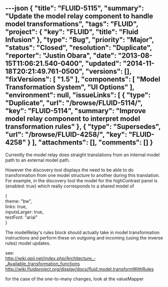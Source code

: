 ---json
{
  "title": "FLUID-5115",
  "summary": "Update the model relay component to handle model transformations",
  "tags": "FLUID",
  "project": {
    "key": "FLUID",
    "title": "Fluid Infusion"
  },
  "type": "Bug",
  "priority": "Major",
  "status": "Closed",
  "resolution": "Duplicate",
  "reporter": "Justin Obara",
  "date": "2013-08-15T11:06:21.540-0400",
  "updated": "2014-11-18T20:21:49.761-0500",
  "versions": [],
  "fixVersions": [
    "1.5"
  ],
  "components": [
    "Model Transformation System",
    "UI Options"
  ],
  "environment": null,
  "issueLinks": [
    {
      "type": "Duplicate",
      "url": "/browse/FLUID-5114/",
      "key": "FLUID-5114",
      "summary": "Improve model relay component to interpret model transformation rules"
    },
    {
      "type": "Supersedes",
      "url": "/browse/FLUID-4258/",
      "key": "FLUID-4258"
    }
  ],
  "attachments": [],
  "comments": []
}
---
Currently the model relay does straight translations from an internal model path to an external model path.&#x20;

However the discovery tool displays the need to be able to do transformation from one model structure to another during this translation. For example, in the discovery tool the model for the highContrast panel is {enabled: true} which really corresponds to a shared model of&#x20;

{\
theme: "bw",\
links: true,\
inputsLarger: true,\
textFont: "arial"\
}

The modelRelay's rules block should actually take in model transformation instructions and perform these on outgoing and incoming (using the inverse rules) model updates.

see: \
<http://wiki.gpii.net/index.php/Architecture_-_Available_transformation_functions>\
<http://wiki.fluidproject.org/display/docs/fluid.model.transformWithRules>

for the case of the one-to-many changes, look at the valueMapper

        